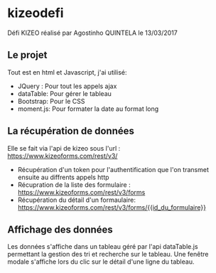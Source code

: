 # kizeodefi
Défi KIZEO réalisé par Agostinho QUINTELA le 13/03/2017

## Le projet
 Tout est en html et Javascript, j'ai utilisé:
 * JQuery : Pour tout les appels ajax
 * dataTable: Pour gérer le tableau
 * Bootstrap: Pour le CSS
 * moment.js: Pour formater la date au format long 

 ## La récupération de données
 Elle se fait via l'api de kizeo sous l'url : https://www.kizeoforms.com/rest/v3/
 * Récupération d'un token pour l'authentification que l'on transmet ensuite au diffrents appels http
 * Récupration de la liste des formulaire : https://www.kizeoforms.com/rest/v3/forms
 * Récupération du détail d'un formaulaire: https://www.kizeoforms.com/rest/v3/forms/{{id_du_formulaire}}

 ## Affichage des données
 Les données s'affiche dans un tableau géré par l'api dataTable.js permettant la gestion des tri et recherche sur le tableau.
 Une fenêtre modale s'affiche lors du clic sur le détail d'une ligne du tableau.